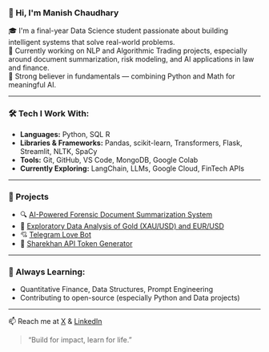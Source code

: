 ### 👋 Hi, I'm Manish Chaudhary

🎓 I'm a final-year Data Science student passionate about building intelligent systems that solve real-world problems.  
🔬 Currently working on NLP and Algorithmic Trading projects, especially around document summarization, risk modeling, and AI applications in law and finance.  
🧠 Strong believer in fundamentals — combining Python and Math for meaningful AI.

---

### 🛠️ Tech I Work With:
- **Languages:** Python, SQL R
- **Libraries & Frameworks:** Pandas, scikit-learn, Transformers, Flask, Streamlit, NLTK, SpaCy
- **Tools:** Git, GitHub, VS Code, MongoDB, Google Colab
- **Currently Exploring:** LangChain, LLMs, Google Cloud, FinTech APIs

---

### 🚀 Projects
- 🔍 [AI-Powered Forensic Document Summarization System](https://github.com/february-king/AI-Powered-Forensic-Document-Summarization-System)
- 💬 [Exploratory Data Analysis of Gold (XAU/USD) and EUR/USD](https://github.com/february-king/XAUUSD-EURUSD-EDA)
- 💘 [Telegram Love Bot](https://github.com/manish3089/official_maya_bot)
- 🔐 [Sharekhan API Token Generator](https://github.com/manish3089/Token-Generator)

---

### 🌱 Always Learning:
- Quantitative Finance, Data Structures, Prompt Engineering
- Contributing to open-source (especially Python and Data projects)

---

📫 Reach me at [X](https://x.com/GodOverGreed)    &    [LinkedIn](https://www.linkedin.com/in/manishchaudhary3089)

> “Build for impact, learn for life.”
